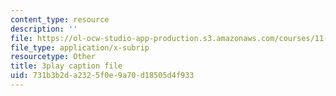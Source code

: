```yaml
---
content_type: resource
description: ''
file: https://ol-ocw-studio-app-production.s3.amazonaws.com/courses/11-382-water-diplomacy-spring-2021/731b3b2da2325f0e9a70d18505d4f933_oqOtuChgsz4.vtt
file_type: application/x-subrip
resourcetype: Other
title: 3play caption file
uid: 731b3b2d-a232-5f0e-9a70-d18505d4f933
---
```

